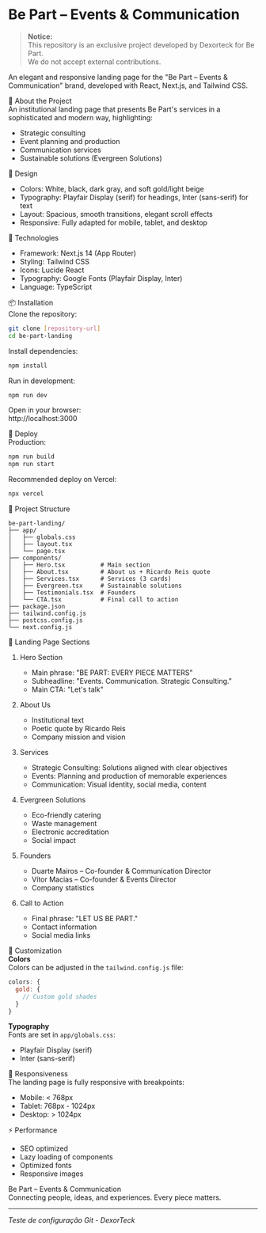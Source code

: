 # Be Part – Events & Communication

> **Notice:**  
> This repository is an exclusive project developed by Dexorteck for Be Part.  
> We do not accept external contributions.

An elegant and responsive landing page for the "Be Part – Events & Communication" brand, developed with React, Next.js, and Tailwind CSS.

🎯 About the Project  
An institutional landing page that presents Be Part's services in a sophisticated and modern way, highlighting:

- Strategic consulting
- Event planning and production
- Communication services
- Sustainable solutions (Evergreen Solutions)

🎨 Design  
- Colors: White, black, dark gray, and soft gold/light beige  
- Typography: Playfair Display (serif) for headings, Inter (sans-serif) for text  
- Layout: Spacious, smooth transitions, elegant scroll effects  
- Responsive: Fully adapted for mobile, tablet, and desktop

🔧 Technologies  
- Framework: Next.js 14 (App Router)  
- Styling: Tailwind CSS  
- Icons: Lucide React  
- Typography: Google Fonts (Playfair Display, Inter)  
- Language: TypeScript

📦 Installation  
Clone the repository:
```bash
git clone [repository-url]
cd be-part-landing
```
Install dependencies:
```bash
npm install
```
Run in development:
```bash
npm run dev
```
Open in your browser:  
http://localhost:3000

🚀 Deploy  
Production:
```bash
npm run build
npm run start
```
Recommended deploy on Vercel:
```bash
npx vercel
```

📁 Project Structure
```
be-part-landing/
├── app/
│   ├── globals.css
│   ├── layout.tsx
│   └── page.tsx
├── components/
│   ├── Hero.tsx          # Main section
│   ├── About.tsx         # About us + Ricardo Reis quote
│   ├── Services.tsx      # Services (3 cards)
│   ├── Evergreen.tsx     # Sustainable solutions
│   ├── Testimonials.tsx  # Founders
│   └── CTA.tsx           # Final call to action
├── package.json
├── tailwind.config.js
├── postcss.config.js
└── next.config.js
```

🎯 Landing Page Sections  
1. Hero Section  
   - Main phrase: "BE PART: EVERY PIECE MATTERS"  
   - Subheadline: "Events. Communication. Strategic Consulting."  
   - Main CTA: "Let's talk"

2. About Us  
   - Institutional text  
   - Poetic quote by Ricardo Reis  
   - Company mission and vision

3. Services  
   - Strategic Consulting: Solutions aligned with clear objectives  
   - Events: Planning and production of memorable experiences  
   - Communication: Visual identity, social media, content

4. Evergreen Solutions  
   - Eco-friendly catering  
   - Waste management  
   - Electronic accreditation  
   - Social impact

5. Founders  
   - Duarte Mairos – Co-founder & Communication Director  
   - Vítor Macias – Co-founder & Events Director  
   - Company statistics

6. Call to Action  
   - Final phrase: "LET US BE PART."  
   - Contact information  
   - Social media links

🎨 Customization  
**Colors**  
Colors can be adjusted in the `tailwind.config.js` file:
```js
colors: {
  gold: {
    // Custom gold shades
  }
}
```
**Typography**  
Fonts are set in `app/globals.css`:
- Playfair Display (serif)
- Inter (sans-serif)

📱 Responsiveness  
The landing page is fully responsive with breakpoints:
- Mobile: < 768px
- Tablet: 768px - 1024px
- Desktop: > 1024px

⚡ Performance  
- SEO optimized
- Lazy loading of components
- Optimized fonts
- Responsive images

Be Part – Events & Communication  
Connecting people, ideas, and experiences. Every piece matters.

---
*Teste de configuração Git - DexorTeck* 